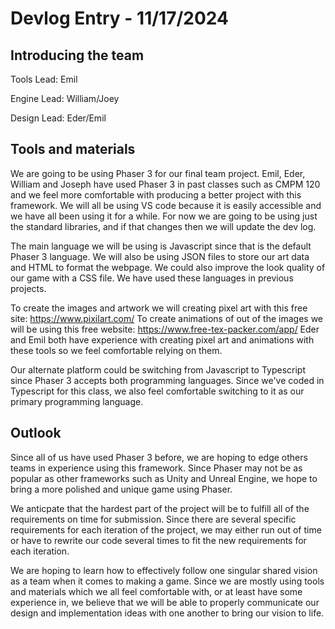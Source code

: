 # Devlog Entry - 11/17/2024

## Introducing the team

Tools Lead: Emil

Engine Lead: William/Joey

Design Lead: Eder/Emil

## Tools and materials

We are going to be using Phaser 3 for our final team project. Emil, Eder, William and Joseph have used Phaser 3 in past classes such as CMPM 120 and we feel more comfortable with producing a better project with this framework. We will all be using VS code because it is easily accessible and we have all been using it for a while. For now we are going to be using just the standard libraries, and if that changes then we will update the dev log.

The main language we will be using is Javascript since that is the default Phaser 3 language. We will also be using JSON files to store our art data and HTML to format the webpage. We could also improve the look quality of our game with a CSS file. We have used these languages in previous projects.

To create the images and artwork we will creating pixel art with this free site: https://www.pixilart.com/
To create animations of out of the images we will be using this free website: https://www.free-tex-packer.com/app/
Eder and Emil both have experience with creating pixel art and animations with these tools so we feel comfortable relying on them.

Our alternate platform could be switching from Javascript to Typescript since Phaser 3 accepts both programming languages. Since we've coded in Typescript for this class, we also feel comfortable switching to it as our primary programming language.

## Outlook

Since all of us have used Phaser 3 before, we are hoping to edge others teams in experience using this framework. Since Phaser may not be as popular as other frameworks such as Unity and Unreal Engine, we hope to bring a more polished and unique game using Phaser.

We anticpate that the hardest part of the project will be to fulfill all of the requirements on time for submission. Since there are several specific requirements for each iteration of the project, we may either run out of time or have to rewrite our code several times to fit the new requirements for each iteration. 

We are hoping to learn how to effectively follow one singular shared vision as a team when it comes to making a game. Since we are mostly using tools and materials which we all feel comfortable with, or at least have some experience in, we believe that we will be able to properly communicate our design and implementation ideas with one another to bring our vision to life.

